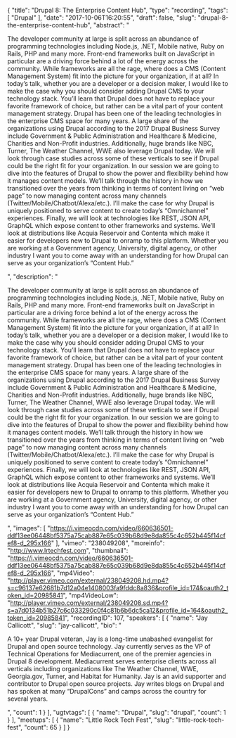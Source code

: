 {
  "title": "Drupal 8: The Enterprise Content Hub",
  "type": "recording",
  "tags": [
    "Drupal"
  ],
  "date": "2017-10-06T16:20:55",
  "draft": false,
  "slug": "drupal-8-the-enterprise-content-hub",
  "abstract": "<p>The developer community at large is split across an abundance of programming technologies including Node.js, .NET, Mobile native, Ruby on Rails, PHP and many more. Front-end frameworks built on JavaScript in particular are a driving force behind a lot of the energy across the community. While frameworks are all the rage, where does a CMS (Content Management System) fit into the picture for your organization, if at all? In today’s talk, whether you are a developer or a decision maker, I would like to make the case why you should consider adding Drupal CMS to your technology stack. You’ll learn that Drupal does not have to replace your favorite framework of choice, but rather can be a vital part of your content management strategy. Drupal has been one of the leading technologies in the enterprise CMS space for many years. A large share of the organizations using Drupal according to the 2017 Drupal Business Survey include Government & Public Administration and Healthcare & Medicine, Charities and Non-Profit industries. Additionally, huge brands like NBC, Turner, The Weather Channel, WWE also leverage Drupal today. We will look through case studies across some of these verticals to see if Drupal could be the right fit for your organization. In our session we are going to dive into the features of Drupal to show the power and flexibility behind how it manages content models. We’ll talk through the history in how we transitioned over the years from thinking in terms of content living on “web page” to now managing content across many channels (Twitter/Mobile/Chatbot/Alexa/etc.). I’ll make the case for why Drupal is uniquely positioned to serve content to create today’s “Omnichannel” experiences. Finally, we will look at technologies like REST, JSON API, GraphQL which expose content to other frameworks and systems. We’ll look at distributions like Acquia Reservoir and Contenta which make it easier for developers new to Drupal to onramp to this platform. Whether you are working at a Government agency, University, digital agency, or other industry I want you to come away with an understanding for how Drupal can serve as your organization’s “Content Hub.”</p>",
  "description": "<p>The developer community at large is split across an abundance of programming technologies including Node.js, .NET, Mobile native, Ruby on Rails, PHP and many more. Front-end frameworks built on JavaScript in particular are a driving force behind a lot of the energy across the community. While frameworks are all the rage, where does a CMS (Content Management System) fit into the picture for your organization, if at all? In today’s talk, whether you are a developer or a decision maker, I would like to make the case why you should consider adding Drupal CMS to your technology stack. You’ll learn that Drupal does not have to replace your favorite framework of choice, but rather can be a vital part of your content management strategy. Drupal has been one of the leading technologies in the enterprise CMS space for many years. A large share of the organizations using Drupal according to the 2017 Drupal Business Survey include Government & Public Administration and Healthcare & Medicine, Charities and Non-Profit industries. Additionally, huge brands like NBC, Turner, The Weather Channel, WWE also leverage Drupal today. We will look through case studies across some of these verticals to see if Drupal could be the right fit for your organization. In our session we are going to dive into the features of Drupal to show the power and flexibility behind how it manages content models. We’ll talk through the history in how we transitioned over the years from thinking in terms of content living on “web page” to now managing content across many channels (Twitter/Mobile/Chatbot/Alexa/etc.). I’ll make the case for why Drupal is uniquely positioned to serve content to create today’s “Omnichannel” experiences. Finally, we will look at technologies like REST, JSON API, GraphQL which expose content to other frameworks and systems. We’ll look at distributions like Acquia Reservoir and Contenta which make it easier for developers new to Drupal to onramp to this platform. Whether you are working at a Government agency, University, digital agency, or other industry I want you to come away with an understanding for how Drupal can serve as your organization’s “Content Hub.”</p>",
  "images": [
    "https://i.vimeocdn.com/video/660636501-ddf13ee06448bf5375a75cab887e65c039b68d9e8da855c4c652b445f14cfef8-d_295x166"
  ],
  "vimeo": "238049208",
  "moreinfo": "http://www.lrtechfest.com",
  "thumbnail": "https://i.vimeocdn.com/video/660636501-ddf13ee06448bf5375a75cab887e65c039b68d9e8da855c4c652b445f14cfef8-d_295x166",
  "mp4Video": "http://player.vimeo.com/external/238049208.hd.mp4?s=c96137e62681b7d12a04e1408003fa9fddc8a836&profile_id=174&oauth2_token_id=20985841",
  "mp4VideoLow": "http://player.vimeo.com/external/238049208.sd.mp4?s=a7d0134b51b27c6c033290c0f4c81b6b6dc5ca12&profile_id=164&oauth2_token_id=20985841",
  "recordingID": 107,
  "speakers": [
    {
      "name": "Jay Callicott",
      "slug": "jay-callicott",
      "bio": "<p>A 10+ year Drupal veteran, Jay is a long-time unabashed evangelist for Drupal and open source technology. Jay currently serves as the VP of Technical Operations for Mediacurrent, one of the premier agencies in Drupal 8 development. Mediacurrent serves enterprise clients across all verticals including organizations like The Weather Channel, WWE, Georgia.gov, Turner, and Habitat for Humanity. Jay is an avid supporter and contributor to Drupal open source projects. Jay writes blogs on Drupal and has spoken at many “DrupalCons” and camps across the country for several years.</p>",
      "count": 1
    }
  ],
  "ugtvtags": [
    {
      "name": "Drupal",
      "slug": "drupal",
      "count": 1
    }
  ],
  "meetups": [
    {
      "name": "Little Rock Tech Fest",
      "slug": "little-rock-tech-fest",
      "count": 65
    }
  ]
}